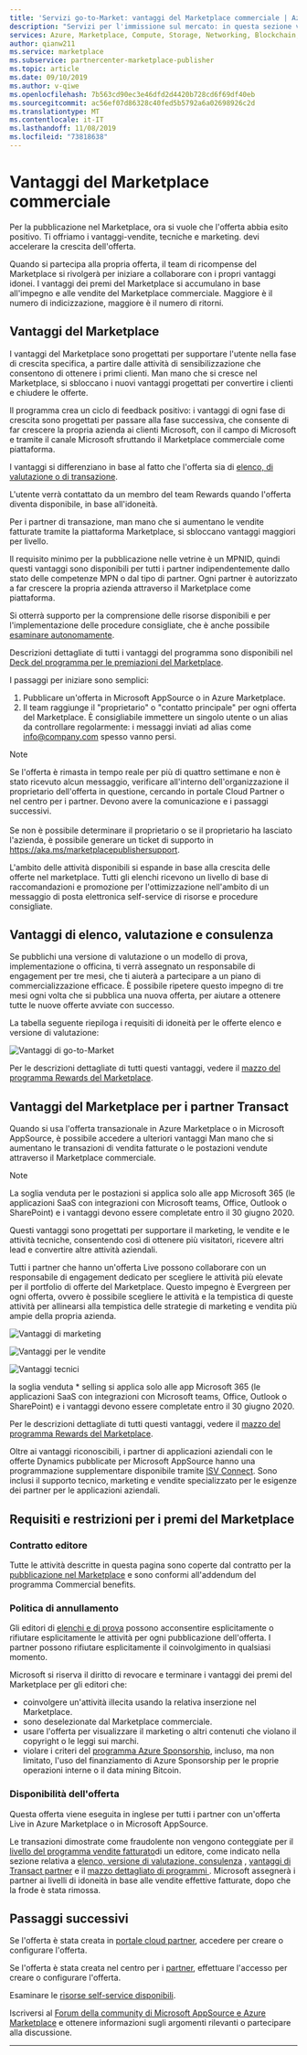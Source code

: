 ```yaml
---
title: 'Servizi go-to-Market: vantaggi del Marketplace commerciale | Azure'
description: "Servizi per l'immissione sul mercato: in questa sezione vengono descritte le risorse Microsoft che gli autori possono usare."
services: Azure, Marketplace, Compute, Storage, Networking, Blockchain, Security, Partner Center
author: qianw211
ms.service: marketplace
ms.subservice: partnercenter-marketplace-publisher
ms.topic: article
ms.date: 09/10/2019
ms.author: v-qiwe
ms.openlocfilehash: 7b563cd90ec3e46dfd2d4420b728cd6f69df40eb
ms.sourcegitcommit: ac56ef07d86328c40fed5b5792a6a02698926c2d
ms.translationtype: MT
ms.contentlocale: it-IT
ms.lasthandoff: 11/08/2019
ms.locfileid: "73818638"
---
```

# <a name="your-commercial-marketplace-benefits"></a>Vantaggi del Marketplace commerciale

Per la pubblicazione nel Marketplace, ora si vuole che l'offerta abbia esito positivo. Ti offriamo i vantaggi-vendite, tecniche e marketing. devi accelerare la crescita dell'offerta.

Quando si partecipa alla propria offerta, il team di ricompense del Marketplace si rivolgerà per iniziare a collaborare con i propri vantaggi idonei. I vantaggi dei premi del Marketplace si accumulano in base all'impegno e alle vendite del Marketplace commerciale. Maggiore è il numero di indicizzazione, maggiore è il numero di ritorni.

## <a name="marketplace-rewards"></a>Vantaggi del Marketplace

I vantaggi del Marketplace sono progettati per supportare l'utente nella fase di crescita specifica, a partire dalle attività di sensibilizzazione che consentono di ottenere i primi clienti. Man mano che si cresce nel Marketplace, si sbloccano i nuovi vantaggi progettati per convertire i clienti e chiudere le offerte. 

Il programma crea un ciclo di feedback positivo: i vantaggi di ogni fase di crescita sono progettati per passare alla fase successiva, che consente di far crescere la propria azienda ai clienti Microsoft, con il campo di Microsoft e tramite il canale Microsoft sfruttando il Marketplace commerciale come piattaforma. 

I vantaggi si differenziano in base al fatto che l'offerta sia di [elenco, di valutazione o di transazione](https://docs.microsoft.com/azure/marketplace/determine-your-listing-type#choose-a-publishing-option).

L'utente verrà contattato da un membro del team Rewards quando l'offerta diventa disponibile, in base all'idoneità. 

Per i partner di transazione, man mano che si aumentano le vendite fatturate tramite la piattaforma Marketplace, si sbloccano vantaggi maggiori per livello. 

Il requisito minimo per la pubblicazione nelle vetrine è un MPNID, quindi questi vantaggi sono disponibili per tutti i partner indipendentemente dallo stato delle competenze MPN o dal tipo di partner. Ogni partner è autorizzato a far crescere la propria azienda attraverso il Marketplace come piattaforma. 

Si otterrà supporto per la comprensione delle risorse disponibili e per l'implementazione delle procedure consigliate, che è anche possibile [esaminare autonomamente](https://partner.microsoft.com/asset/collection/azure-marketplace-and-appsource-publisher-toolkit#/). 

Descrizioni dettagliate di tutti i vantaggi del programma sono disponibili nel [Deck del programma per le premiazioni del Marketplace](https://aka.ms/marketplacerewards).

I passaggi per iniziare sono semplici:

1. Pubblicare un'offerta in Microsoft AppSource o in Azure Marketplace.
2. Il team raggiunge il "proprietario" o "contatto principale" per ogni offerta del Marketplace. È consigliabile immettere un singolo utente o un alias da controllare regolarmente: i messaggi inviati ad alias come info@company.com spesso vanno persi.

>[!Note]
>Se l'offerta è rimasta in tempo reale per più di quattro settimane e non è stato ricevuto alcun messaggio, verificare all'interno dell'organizzazione il proprietario dell'offerta in questione, cercando in portale Cloud Partner o nel centro per i partner. Devono avere la comunicazione e i passaggi successivi. <br> <br> Se non è possibile determinare il proprietario o se il proprietario ha lasciato l'azienda, è possibile generare un ticket di supporto in https://aka.ms/marketplacepublishersupport.

L'ambito delle attività disponibili si espande in base alla crescita delle offerte nel marketplace. Tutti gli elenchi ricevono un livello di base di raccomandazioni e promozione per l'ottimizzazione nell'ambito di un messaggio di posta elettronica self-service di risorse e procedure consigliate.

## <a name="list-trial-and-consulting-benefits"></a>Vantaggi di elenco, valutazione e consulenza

Se pubblichi una versione di valutazione o un modello di prova, implementazione o officina, ti verrà assegnato un responsabile di engagement per tre mesi, che ti aiuterà a partecipare a un piano di commercializzazione efficace. È possibile ripetere questo impegno di tre mesi ogni volta che si pubblica una nuova offerta, per aiutare a ottenere tutte le nuove offerte avviate con successo.

La tabella seguente riepiloga i requisiti di idoneità per le offerte elenco e versione di valutazione:

![Vantaggi di go-to-Market](./media/marketplace-publishers-guide/gtm-eligibility-requirements.png)

Per le descrizioni dettagliate di tutti questi vantaggi, vedere il [mazzo del programma Rewards del Marketplace](https://aka.ms/marketplacerewards).

## <a name="marketplace-rewards-for-transact-partners"></a>Vantaggi del Marketplace per i partner Transact

Quando si usa l'offerta transazionale in Azure Marketplace o in Microsoft AppSource, è possibile accedere a ulteriori vantaggi Man mano che si aumentano le transazioni di vendita fatturate o le postazioni vendute attraverso il Marketplace commerciale. 

>[!Note]
>La soglia venduta per le postazioni si applica solo alle app Microsoft 365 (le applicazioni SaaS con integrazioni con Microsoft teams, Office, Outlook o SharePoint) e i vantaggi devono essere completate entro il 30 giugno 2020.

Questi vantaggi sono progettati per supportare il marketing, le vendite e le attività tecniche, consentendo così di ottenere più visitatori, ricevere altri lead e convertire altre attività aziendali.

Tutti i partner che hanno un'offerta Live possono collaborare con un responsabile di engagement dedicato per scegliere le attività più elevate per il portfolio di offerte del Marketplace. Questo impegno è Evergreen per ogni offerta, ovvero è possibile scegliere le attività e la tempistica di queste attività per allinearsi alla tempistica delle strategie di marketing e vendita più ampie della propria azienda. 

![Vantaggi di marketing](./media/marketplace-publishers-guide/marketing-benefit.png)

![Vantaggi per le vendite](./media/marketplace-publishers-guide/sales-benefit.png)

![Vantaggi tecnici](./media/marketplace-publishers-guide/technical-benefit.png)

la soglia venduta \* selling si applica solo alle app Microsoft 365 (le applicazioni SaaS con integrazioni con Microsoft teams, Office, Outlook o SharePoint) e i vantaggi devono essere completate entro il 30 giugno 2020.

Per le descrizioni dettagliate di tutti questi vantaggi, vedere il [mazzo del programma Rewards del Marketplace](https://aka.ms/marketplacerewards).

Oltre ai vantaggi riconoscibili, i partner di applicazioni aziendali con le offerte Dynamics pubblicate per Microsoft AppSource hanno una programmazione supplementare disponibile tramite [ISV Connect](https://partner.microsoft.com/solutions/business-applications/isv-overview). Sono inclusi il supporto tecnico, marketing e vendite specializzato per le esigenze dei partner per le applicazioni aziendali.

## <a name="marketplace-rewards-requirements-and-restrictions"></a>Requisiti e restrizioni per i premi del Marketplace

### <a name="publisher-agreement"></a>Contratto editore

Tutte le attività descritte in questa pagina sono coperte dal contratto per la [pubblicazione nel Marketplace](https://docs.microsoft.com/legal/marketplace/terms) e sono conformi all'addendum del programma Commercial benefits.

### <a name="cancellation-policy"></a>Politica di annullamento

Gli editori di [elenchi e di prova](https://docs.microsoft.com/azure/marketplace/determine-your-listing-type) possono acconsentire esplicitamente o rifiutare esplicitamente le attività per ogni pubblicazione dell'offerta. I partner possono rifiutare esplicitamente il coinvolgimento in qualsiasi momento. 

Microsoft si riserva il diritto di revocare e terminare i vantaggi dei premi del Marketplace per gli editori che: 

* coinvolgere un'attività illecita usando la relativa inserzione nel Marketplace.
* sono deselezionate dal Marketplace commerciale. 
* usare l'offerta per visualizzare il marketing o altri contenuti che violano il copyright o le leggi sui marchi.
* violare i criteri del [programma Azure Sponsorship](https://azure.microsoft.com/offers/ms-azr-0036p/), incluso, ma non limitato, l'uso del finanziamento di Azure Sponsorship per le proprie operazioni interne o il data mining Bitcoin. 

### <a name="offer-availability"></a>Disponibilità dell'offerta

Questa offerta viene eseguita in inglese per tutti i partner con un'offerta Live in Azure Marketplace o in Microsoft AppSource.

Le transazioni dimostrate come fraudolente non vengono conteggiate per il [livello del programma vendite fatturato](https://aka.ms/marketplacepublisherrewards)di un editore, come indicato nella sezione relativa a [elenco, versione di valutazione, consulenza](#list-trial-and-consulting-benefits) , [vantaggi di Transact partner](#marketplace-rewards-for-transact-partners) e il [mazzo dettagliato di programmi ](https://aka.ms/marketplacepublisherrewards). Microsoft assegnerà i partner ai livelli di idoneità in base alle vendite effettive fatturate, dopo che la frode è stata rimossa. 

## <a name="next-steps"></a>Passaggi successivi

Se l'offerta è stata creata in [portale cloud partner](https://cloudpartner.azure.com), accedere per creare o configurare l'offerta.

Se l'offerta è stata creata nel centro per i [partner](https://partner.microsoft.com/en-us/dashboard/commercial-marketplace/overview), effettuare l'accesso per creare o configurare l'offerta.

Esaminare le [risorse self-service disponibili](https://partner.microsoft.com/asset/collection/azure-marketplace-and-appsource-publisher-toolkit#/).

Iscriversi al [Forum della community di Microsoft AppSource e Azure Marketplace](https://www.microsoftpartnercommunity.com/t5/Azure-Marketplace-and-AppSource/bd-p/2222) e ottenere informazioni sugli argomenti rilevanti o partecipare alla discussione.

---

